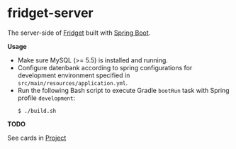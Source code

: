 # fridget-server

The server-side of [Fridget](https://github.com/YuKitAs/fridget-android) built with [Spring Boot](https://spring.io/projects/spring-boot).

**Usage**

* Make sure MySQL (>= 5.5) is installed and running.
* Configure datenbank according to spring configurations for development environment specified in `src/main/resources/application.yml`.
* Run the following Bash script to execute Gradle `bootRun` task with Spring profile `development`:
  ```console
  $ ./build.sh
  ```

**TODO**

See cards in [Project](https://github.com/YuKitAs/fridget-android/projects/3)
